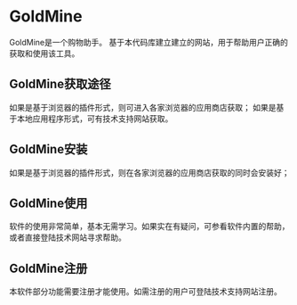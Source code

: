 GoldMine
===============
GoldMine是一个购物助手。
基于本代码库建立建立的网站，用于帮助用户正确的获取和使用该工具。

GoldMine获取途径
---------------
如果是基于浏览器的插件形式，则可进入各家浏览器的应用商店获取；
如果是基于本地应用程序形式，可有技术支持网站获取。

GoldMine安装
---------------
如果是基于浏览器的插件形式，则在各家浏览器的应用商店获取的同时会安装好；

GoldMine使用
---------------
软件的使用非常简单，基本无需学习。如果实在有疑问，可参看软件内置的帮助，或者直接登陆技术网站寻求帮助。

GoldMine注册
---------------
本软件部分功能需要注册才能使用。如需注册的用户可登陆技术支持网站注册。
